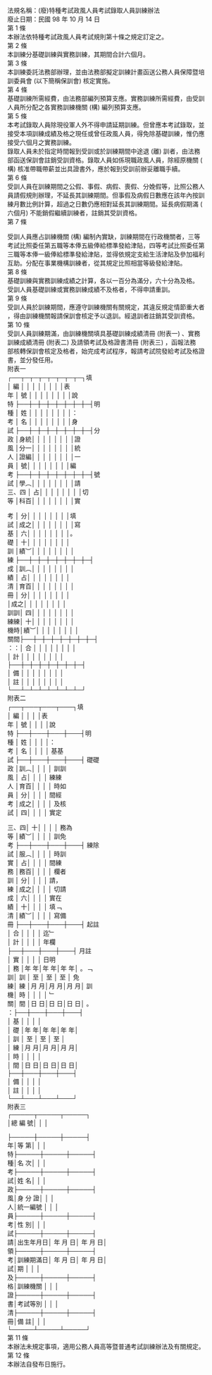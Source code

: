 法規名稱：(廢)特種考試政風人員考試錄取人員訓練辦法  
廢止日期：民國 98 年 10 月 14 日  
第 1 條  
本辦法依特種考試政風人員考試規則第十條之規定訂定之。  
第 2 條  
本訓練分基礎訓練與實務訓練，其期間合計六個月。  
第 3 條  
本訓練委託法務部辦理，並由法務部擬定訓練計畫函送公務人員保障暨培  
訓委員會 (以下簡稱保訓會) 核定實施。  
第 4 條  
基礎訓練所需經費，由法務部編列預算支應。實務訓練所需經費，由受訓  
人員所分配之各實務訓練機關 (構) 編列預算支應。  
第 5 條  
本考試錄取人員除現役軍人外不得申請延期訓練。但曾應本考試錄取，並  
接受本項訓練成績及格之現任或曾任政風人員，得免除基礎訓練，惟仍應  
接受六個月之實務訓練。  
錄取人員未於指定時間報到受訓或於訓練期間中途退 (離) 訓者，由法務  
部函送保訓會註銷受訓資格。錄取人員如係現職政風人員，除經原機關 (  
構) 核准帶職帶薪並出具證書外，應於報到受訓前辦妥離職手續。  
第 6 條  
受訓人員在訓練期間之公假、事假、病假、喪假、分娩假等，比照公務人  
員請假規則辦理，不延長其訓練期間。但事假及病假日數應在該年內按訓  
練月數比例計算，超過之日數仍應相對延長其訓練期間。延長病假期滿 (  
六個月) 不能銷假繼續訓練者，註銷其受訓資格。  
第 7 條  


受訓人員應占訓練機關 (構) 編制內實缺，訓練期間在行政機關者，三等  
考試比照委任第五職等本俸五級俸給標準發給津貼，四等考試比照委任第  
三職等本俸一級俸給標準發給津貼，並得依規定支給生活津貼及參加福利  
互助。分配在事業機構訓練者，從其規定比照相當等級發給津貼。  
第 8 條  
基礎訓練與實務訓練成績之計算，各以一百分為滿分，六十分為及格。  
受訓人員基礎訓練或實務訓練成績不及格者，不得申請重訓。  
第 9 條  
受訓人員於訓練期間，應遵守訓練機關有關規定，其違反規定情節重大者  
，得由訓練機關報請保訓會核定予以退訓。經退訓者註銷其受訓資格。  
第 10 條  
受訓人員訓練期滿，由訓練機關填具基礎訓練成績清冊 (附表一) 、實務  
訓練成績清冊 (附表二) 及請領考試及格證書清冊 (附表三) ，函報法務  
部核轉保訓會核定及格者，始完成考試程序，報請考試院發給考試及格證  
書，並分發任用。  
附表一  
┌──┬─┬─┬─┬─┬─┬─┬─┐填  
│ 編 │ │ │ │ │ │ │ │表  
年 │ 號 │ │ │ │ │ │ │ │說  
特 ├──┼─┼─┼─┼─┼─┼─┼─┤明  
種 │ 姓 │ │ │ │ │ │ │ │：  
考 │ 名 │ │ │ │ │ │ │ │身  
試 ├──┼─┼─┼─┼─┼─┼─┼─┤分  
政 │身統│ │ │ │ │ │ │ │證  
風 │分一│ │ │ │ │ │ │ │統  
人 │證編│ │ │ │ │ │ │ │一  
員 │ 號│ │ │ │ │ │ │ │編  
考 ├──┼─┼─┼─┼─┼─┼─┼─┤號  
試 │學︵│ │ │ │ │ │ │ │請  
三、四 │ 占│ │ │ │ │ │ │ │切  
等 │科百│ │ │ │ │ │ │ │實  


考 │ 分│ │ │ │ │ │ │ │填  
試 │成之│ │ │ │ │ │ │ │寫  
基 │ 六│ │ │ │ │ │ │ │。  
礎 │ 十│ │ │ │ │ │ │ │  
訓 │績︶│ │ │ │ │ │ │ │  
練 ├──┼─┼─┼─┼─┼─┼─┼─┤  
成 │訓︵│ │ │ │ │ │ │ │  
績 │ 占│ │ │ │ │ │ │ │  
清 │育百│ │ │ │ │ │ │ │  
冊 │ 分│ │ │ │ │ │ │ │  
│成之│ │ │ │ │ │ │ │  
訓訓│ 四│ │ │ │ │ │ │ │  
練練│ 十│ │ │ │ │ │ │ │  
機時│績︶│ │ │ │ │ │ │ │  
關間├──┼─┼─┼─┼─┼─┼─┼─┤  
：：│ 合 │ │ │ │ │ │ │ │  
│ 計 │ │ │ │ │ │ │ │  
├──┼─┼─┼─┼─┼─┼─┼─┤  
│ 備 │ │ │ │ │ │ │ │  
│ 註 │ │ │ │ │ │ │ │  
└──┴─┴─┴─┴─┴─┴─┴─┘  
附表二  
┌──┬───┬───┬───┐填  
│ 編 │ │ │ │表  
年 │ 號 │ │ │ │說  
特 ├──┼───┼───┼───┤明  
種 │ 姓 │ │ │ │：  
考 │ 名 │ │ │ │ 基基  
試 ├──┼───┼───┼───┤ 礎礎  
政 │訓︵│ │ │ │ 訓訓  
風 │ 占│ │ │ │ 練練  
人 │育百│ │ │ │ 時如  
員 │ 分│ │ │ │ 間經  
考 │成之│ │ │ │ 及核  
試 │ 四│ │ │ │ 實定  


三、四│ 十│ │ │ │ 務為  
等 │績︶│ │ │ │ 訓免  
考 ├──┼───┼───┼───┤ 練除  
試 │服︵│ │ │ │ 時訓  
實 │ 占│ │ │ │ 間練  
務 │務百│ │ │ │ 欄者  
訓 │ 分│ │ │ │ 請，  
練 │成之│ │ │ │ 切請  
成 │ 六│ │ │ │ 實在  
績 │ 十│ │ │ │ 填﹁  
清 │績︶│ │ │ │ 寫備  
冊 ├──┼───┼───┼───┤ 起註  
│ 合 │ │ │ │ 迄﹂  
│ 計 │ │ │ │ 年欄  
├──┼───┼───┼───┤ 月註  
│ 實 │ │ │ │ 日明  
│ 務 │年 年│年 年│年 年│ 。﹁  
訓│ 訓 │ 至 │ 至 │ 至 │ 免  
練│ 練 │月 月│月 月│月 月│ 訓  
機│ 時 │ │ │ │ ﹂  
關│ 間 │日 日│日 日│日 日│ 。  
：├──┼───┼───┼───┤  
│ 基 │ │ │ │  
│ 礎 │年 年│年 年│年 年│  
│ 訓 │ 至 │ 至 │ 至 │  
│ 練 │月 月│月 月│月 月│  
│ 時 │ │ │ │  
│ 間 │日 日│日 日│日 日│  
├──┼───┼───┼───┤  
│ 備 │ │ │ │  
│ 註 │ │ │ │  
└──┴───┴───┴───┘  
附表三  
┌─────┬─────┬─────┐  
│總 編 號│ │ │  


├─────┼─────┼─────┤  
年│等 第│ │ │  
特├─────┼─────┼─────┤  
種│名 次│ │ │  
考├─────┼─────┼─────┤  
試│姓 名│ │ │  
政├─────┼─────┼─────┤  
風│身 分 證│ │ │  
人│統一編號 │ │ │  
員├─────┼─────┼─────┤  
考│性 別│ │ │  
試├─────┼─────┼─────┤  
請│出生年月日│ 年 月 日│ 年 月 日│  
領├─────┼─────┼─────┤  
考│訓練期滿日│ 年 月 日│ 年 月 日│  
試│期 │ │ │  
及├─────┼─────┼─────┤  
格│訓練機關 │ │ │  
證├─────┼─────┼─────┤  
書│考試等別 │ │ │  
清├─────┼─────┼─────┤  
冊│備 註│ │ │  
└─────┴─────┴─────┘  
第 11 條  
本辦法未規定事項，適用公務人員高等暨普通考試訓練辦法及有關規定。  
第 12 條  
本辦法自發布日施行。  


